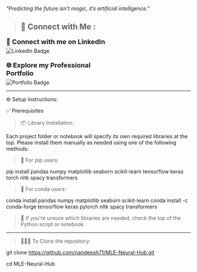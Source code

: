  *"Predicting the future isn’t magic, it’s artificial intelligence."*

> ## 🔗 Connect with Me :

<div style="display: flex; flex-direction: column; gap: 20px; max-width: 300px;">

  <div>
    <p style="font-weight: 700; font-size: 18px; margin: 0 0 6px;">🤝 Connect with me on LinkedIn</p>
    <a href="https://www.linkedin.com/in/nandeesh71" target="_blank" rel="noopener" title="Visit my LinkedIn Profile" style="text-decoration: none;">
      <img src="https://img.shields.io/badge/LinkedIn-%230077B5.svg?style=for-the-badge&logo=linkedin&logoColor=white" alt="LinkedIn Badge" />
    </a>
  </div>

  <div>
    <p style="font-weight: 700; font-size: 18px; margin: 0 0 6px;">🌐 Explore my Professional Portfolio</p>
    <a href="https://nandeesh-71.web.app" target="_blank" rel="noopener" title="Visit my Portfolio" style="text-decoration: none;">
      <img src="https://img.shields.io/badge/Portfolio-%23000000.svg?style=for-the-badge&logo=web&logoColor=white" alt="Portfolio Badge" />
    </a>
  </div>
</div>

-------------------------------------------------------------------------------------------------------


⚙️ Setup Instructions:

✅ Prerequisites

> 📦 Library Installation:

Each project folder or notebook will specify its own required libraries at the top.
Please install them manually as needed using one of the following methods:

> 📌 For pip users:

pip install pandas numpy matplotlib seaborn scikit-learn tensorflow keras torch nltk spacy transformers

> 📌 For conda users:

conda install pandas numpy matplotlib seaborn scikit-learn
conda install -c conda-forge tensorflow keras pytorch nltk spacy transformers

> 📍 If you're unsure which libraries are needed, check the top of the Python script or notebook.


-------------------------------------------------------------------------------------------------------


> 🧑🏻‍💻 To Clone the repository:

git clone https://github.com/nandeesh71/MLE-Neural-Hub.git

cd MLE-Neural-Hub
